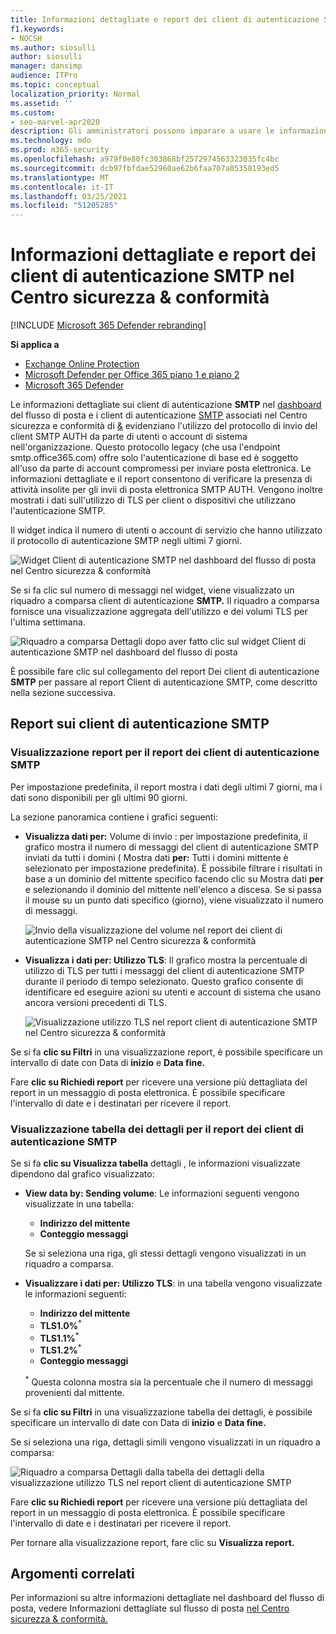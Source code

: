 ```yaml
---
title: Informazioni dettagliate e report dei client di autenticazione SMTP nel dashboard del flusso di posta
f1.keywords:
- NOCSH
ms.author: siosulli
author: siosulli
manager: dansimp
audience: ITPro
ms.topic: conceptual
localization_priority: Normal
ms.assetid: ''
ms.custom:
- seo-marvel-apr2020
description: Gli amministratori possono imparare a usare le informazioni dettagliate sull'autenticazione SMTP e il report nel dashboard del flusso di posta nel Centro sicurezza & conformità per monitorare i mittenti di posta elettronica nell'organizzazione che utilizzano SMTP autenticato (AUTENTICAZIONE SMTP) per inviare messaggi di posta elettronica.
ms.technology: mdo
ms.prod: m365-security
ms.openlocfilehash: a979f0e80fc303868bf2572974563323035fc4bc
ms.sourcegitcommit: dcb97fbfdae52960ae62b6faa707a05358193ed5
ms.translationtype: MT
ms.contentlocale: it-IT
ms.lasthandoff: 03/25/2021
ms.locfileid: "51205285"
---
```

# <a name="smtp-auth-clients-insight-and-report-in-the-security--compliance-center"></a>Informazioni dettagliate e report dei client di autenticazione SMTP nel Centro sicurezza & conformità

[!INCLUDE [Microsoft 365 Defender rebranding](../includes/microsoft-defender-for-office.md)]

**Si applica a**
- [Exchange Online Protection](exchange-online-protection-overview.md)
- [Microsoft Defender per Office 365 piano 1 e piano 2](defender-for-office-365.md)
- [Microsoft 365 Defender](../defender/microsoft-365-defender.md)

Le informazioni dettagliate sui client di autenticazione **SMTP** nel [dashboard](mail-flow-insights-v2.md) del flusso di posta e i client di autenticazione [SMTP](#smtp-auth-clients-report) associati nel Centro sicurezza e conformità di [&](https://protection.office.com) evidenziano l'utilizzo del protocollo di invio del client SMTP AUTH da parte di utenti o account di sistema nell'organizzazione. Questo protocollo legacy (che usa l'endpoint smtp.office365.com) offre solo l'autenticazione di base ed è soggetto all'uso da parte di account compromessi per inviare posta elettronica. Le informazioni dettagliate e il report consentono di verificare la presenza di attività insolite per gli invii di posta elettronica SMTP AUTH. Vengono inoltre mostrati i dati sull'utilizzo di TLS per client o dispositivi che utilizzano l'autenticazione SMTP.

Il widget indica il numero di utenti o account di servizio che hanno utilizzato il protocollo di autenticazione SMTP negli ultimi 7 giorni.

![Widget Client di autenticazione SMTP nel dashboard del flusso di posta nel Centro sicurezza & conformità](../../media/mfi-smtp-auth-clients-report-widget.png)

Se si fa clic sul numero di messaggi nel widget, viene visualizzato un riquadro a comparsa client di autenticazione **SMTP.** Il riquadro a comparsa fornisce una visualizzazione aggregata dell'utilizzo e dei volumi TLS per l'ultima settimana.

![Riquadro a comparsa Dettagli dopo aver fatto clic sul widget Client di autenticazione SMTP nel dashboard del flusso di posta](../../media/mfi-smtp-auth-clients-report-details.png)

È possibile fare clic sul collegamento del report Dei client di autenticazione **SMTP** per passare al report Client di autenticazione SMTP, come descritto nella sezione successiva.

## <a name="smtp-auth-clients-report"></a>Report sui client di autenticazione SMTP

### <a name="report-view-for-the-smtp-auth-clients-report"></a>Visualizzazione report per il report dei client di autenticazione SMTP

Per impostazione predefinita, il report mostra i dati degli ultimi 7 giorni, ma i dati sono disponibili per gli ultimi 90 giorni.

La sezione panoramica contiene i grafici seguenti:

- **Visualizza dati per:** Volume di invio : per impostazione predefinita, il grafico mostra il numero di messaggi del client di autenticazione SMTP inviati da tutti i domini ( Mostra dati **per:** Tutti i domini mittente è selezionato per impostazione predefinita). È possibile filtrare i risultati in base a un dominio del mittente specifico facendo clic su Mostra dati **per** e selezionando il dominio del mittente nell'elenco a discesa. Se si passa il mouse su un punto dati specifico (giorno), viene visualizzato il numero di messaggi.

  ![Invio della visualizzazione del volume nel report dei client di autenticazione SMTP nel Centro sicurezza & conformità](../../media/mfi-smtp-auth-clients-report-sending-volume-view.png)

- **Visualizza i dati per: Utilizzo TLS**: Il grafico mostra la percentuale di utilizzo di TLS per tutti i messaggi del client di autenticazione SMTP durante il periodo di tempo selezionato. Questo grafico consente di identificare ed eseguire azioni su utenti e account di sistema che usano ancora versioni precedenti di TLS.

  ![Visualizzazione utilizzo TLS nel report client di autenticazione SMTP nel Centro sicurezza & conformità](../../media/mfi-smtp-auth-clients-report-tls-usage-view.png)

Se si fa **clic su Filtri** in una visualizzazione report, è possibile specificare un intervallo di date con Data di **inizio** e **Data fine.**

Fare **clic su Richiedi report** per ricevere una versione più dettagliata del report in un messaggio di posta elettronica. È possibile specificare l'intervallo di date e i destinatari per ricevere il report.

### <a name="details-table-view-for-the-smtp-auth-clients-report"></a>Visualizzazione tabella dei dettagli per il report dei client di autenticazione SMTP

Se si fa **clic su Visualizza tabella** dettagli , le informazioni visualizzate dipendono dal grafico visualizzato:

- **View data by: Sending volume**: Le informazioni seguenti vengono visualizzate in una tabella:

  - **Indirizzo del mittente**
  - **Conteggio messaggi**

  Se si seleziona una riga, gli stessi dettagli vengono visualizzati in un riquadro a comparsa.

- **Visualizzare i dati per: Utilizzo TLS**: in una tabella vengono visualizzate le informazioni seguenti:

  - **Indirizzo del mittente**
  - **TLS1.0%**<sup>\*</sup>
  - **TLS1.1%**<sup>\*</sup>
  - **TLS1.2%**<sup>\*</sup>
  - **Conteggio messaggi**

  <sup>\*</sup> Questa colonna mostra sia la percentuale che il numero di messaggi provenienti dal mittente.

Se si fa **clic su Filtri** in una visualizzazione tabella dei dettagli, è possibile specificare un intervallo di date con Data di **inizio** e **Data fine.**

Se si seleziona una riga, dettagli simili vengono visualizzati in un riquadro a comparsa:

![Riquadro a comparsa Dettagli dalla tabella dei dettagli della visualizzazione utilizzo TLS nel report client di autenticazione SMTP](../../media/mfi-smtp-auth-clients-report-tls-usage-view-view-details-table-details.png)

Fare **clic su Richiedi report** per ricevere una versione più dettagliata del report in un messaggio di posta elettronica. È possibile specificare l'intervallo di date e i destinatari per ricevere il report.

Per tornare alla visualizzazione report, fare clic su **Visualizza report.**

## <a name="related-topics"></a>Argomenti correlati

Per informazioni su altre informazioni dettagliate nel dashboard del flusso di posta, vedere Informazioni dettagliate sul flusso di posta [nel Centro sicurezza & conformità.](mail-flow-insights-v2.md)
